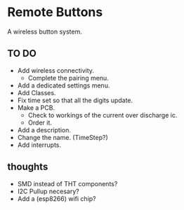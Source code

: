 # Remote Buttons
 A wireless button system.


## TO DO

* Add wireless connectivity.
  * Complete the pairing menu.
* Add a dedicated settings menu.
* Add Classes.
* Fix time set so that all the digits update.
* Make a PCB.
  * Check to workings of the current over discharge ic.
  * Order it.
* Add a description.
* Change the name. (TimeStep?)
* Add interrupts.


## thoughts
* SMD instead of THT components?
* I2C Pullup necesary?
* Add a (esp8266) wifi chip?
